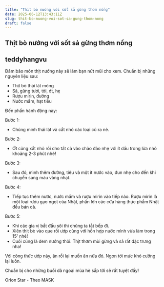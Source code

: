 ```yaml
---
title: "Thịt bò nướng với sốt sả gừng thơm nồng"
date: 2025-06-12T13:43:11Z
slug: thit-bo-nuong-voi-sot-sa-gung-thom-nong
draft: false
---
```


## Thịt bò nướng với sốt sả gừng thơm nồng

## teddyhangvu

Đảm bảo món thịt nướng này sẽ làm bạn nứt mũi cho xem.
Chuẩn bị những nguyên liệu sau:




- Thịt bò thái lát mỏng
- Sả, gừng tươi, tỏi, ớt, hẹ
- Rượu mirin, đường
- Nước mắm, hạt tiêu


 
Đến phần hành động này: 





Bước 1:
- Chúng mình thái lát và cắt nhỏ các loại củ ra nè.




Bước 2:
- Ớt cũng xắt nhỏ rồi cho tất cả vào chảo đảo nhẹ với ít dầu trong lửa nhỏ khoảng 2-3 phút nhé!




Bước 3:
- Sau đó, mình thêm đường, tiêu và một ít nước vào, đun nhẹ cho đến khi chuyển sang màu vàng nhạt.




Bước 4:
- Tiếp tục thêm nước, nước mắm và rượu mirin vào tiếp nào.
Rượu mirin là một loại rượu gạo ngọt của Nhật, phần lớn các cửa hàng thực phẩm Nhật đều bán cả.




Bước 5:
- Khi các gia vị bắt đầu sôi thì chúng ta tắt bếp đi.
- Xiên thịt bò vào que rồi ướp cùng với hỗn hợp nước mình vừa làm trong 15' nhé!
- Cuối cùng là đem nướng thôi.
Thịt thơm mùi gừng và sả rất đặc trưng nha!


Với công thức ướp này, ăn rồi lại muốn ăn nữa đó. Ngon tới mức khó cưỡng lại luôn.



Chuẩn bị cho những buổi dã ngoại mùa hè sắp tới sẽ rất tuyệt đấy!
 
Orion Star - Theo MASK
